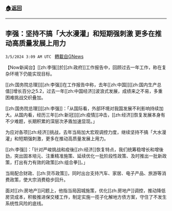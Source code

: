 ###  [:house:返回](README.md)
---


## 李强：坚持不搞「大水漫灌」和短期强刺激 更多在推动高质量发展上用力
`3/5/2024 3:09 AM UTC ` [轉載自GNews](https://gnews.org/articles/2365529)

【Now新闻台】[[zh:李强]]於[[zh:政府]]工作报告中，回顾过去一年工作，称在复杂环境下仍能实现目标。

[[zh:国务院总理]][[zh:李强]]在工作报告中称，去年[[zh:中国]][[zh:国内生产总值]]增长百分之5.2，过去一年[[zh:中国经济]]波浪式发展，成绩来之不易，多重困难挑战交织叠加。

[[zh:国务院总理]][[zh:李强]]：「从国际看，外部环境对我国发展不利影响持续加大。从国内看，经历三年[[zh:新冠]][[zh:疫情]]冲击，[[zh:经济]]恢复发展本身有不少难题，长期积累的深层次矛盾加速显现。」

为应对各项[[zh:经济]]挑战，去年当局加大宏观调控力度，继续坚持不搞「大水漫灌」和短期强刺激，更多在推动高质量发展上用力。

[[zh:李强]]：「针对严峻挑战和疫後[[zh:经济]]恢复特点，我们统筹稳增长和增後劲，突出固本培元、注重精准施策、延续优化一批阶段性政策、及时推出一批新政策，打出有力有效的政策[[zh:组合拳]]。」

当局配合财政、[[zh:货币政策]]，同时出台支持汽车、家居、电子产品、旅游等消费政策，使大宗消费稳步回升。

面对[[zh:房地产]]问题上，他指当局因城施策，优化[[zh:房地产]]调控，推动降低房贷成本，积极推进保交楼工作，制定实施一揽子化解地方债方案，守住了不发生系统性风险的底线。
